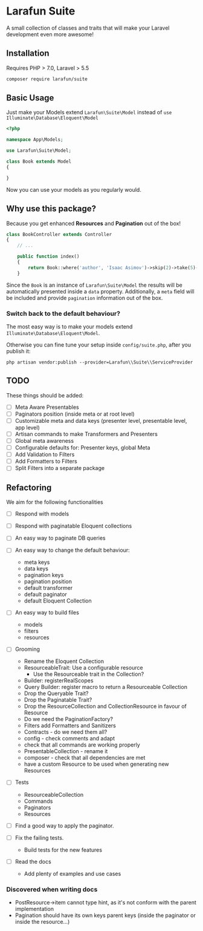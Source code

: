 # Larafun Suite
A small collection of classes and traits that will make your Laravel development even more awesome!

## Installation

Requires PHP > 7.0, Laravel > 5.5

```bash
composer require larafun/suite
```

## Basic Usage

Just make your Models extend `Larafun\Suite\Model` instead of `use Illuminate\Database\Eloquent\Model`

```php
<?php

namespace App\Models;

use Larafun\Suite\Model;

class Book extends Model
{

}
```

Now you can use your models as you regularly would.

## Why use this package?

Because you get enhanced **Resources** and **Pagination** out of the box!

```php
class BookController extends Controller
{
    // ...

    public function index()
    {
        return Book::where('author', 'Isaac Asimov')->skip(2)->take(5)->get();
    }

```

Since the `Book` is an instance of `Larafun\Suite\Model` the results will be
automatically presented inside a `data` property. Additionally, a `meta` field
will be included and provide `pagination` information out of the box.

### Switch back to the default behaviour?

The most easy way is to make your models extend `Illuminate\Database\Eloquent\Model`.

Otherwise you can fine tune your setup inside `config/suite.php`, after you publish it:

`php artisan vendor:publish --provider=Larafun\\Suite\\ServiceProvider`

## TODO

These things should be added:

- [ ] Meta Aware Presentables
- [ ] Paginators position (inside meta or at root level)
- [ ] Customizable meta and data keys (presenter level, presentable level, app level)
- [ ] Artisan commands to make Transformers and Presenters
- [ ] Global meta awareness
- [ ] Configurable defaults for: Presenter keys, global Meta
- [ ] Add Validation to Filters
- [ ] Add Formatters to Filters
- [ ] Split Filters into a separate package

## Refactoring

We aim for the following functionalities

 - [ ] Respond with models
 - [ ] Respond with paginatable Eloquent collections
 - [ ] An easy way to paginate DB queries
 - [ ] An easy way to change the default behaviour:
    - meta keys
    - data keys
    - pagination keys
    - pagination position
    - default transformer
    - default paginator
    - default Eloquent Collection
 - [ ] An easy way to build files
    - models
    - filters
    - resources
- [ ] Grooming
    - Rename the Eloquent Collection
    - ResourceableTrait: Use a configurable resource
      - Use the Resourceable trait in the Collection?
    - Builder: registerRealScopes
    - Query Builder: register macro to return a Resourceable Collection
    - Drop the Queryable Trait?
    - Drop the Paginatable Trait?
    - Drop the ResourceCollection and CollectionResource in favour of Resource
    - Do we need the PaginationFactory?
    - Filters add Formatters and Sanitizers
    - Contracts - do we need them all?
    - config - check comments and adapt
    - check that all commands are working properly
    - PresentableCollection - rename it
    - composer - check that all dependencies are met
    - have a custom Resource to be used when generating new Resources

- [ ] Tests
    - ResourceableCollection
    - Commands
    - Paginators
    - Resources

- [ ] Find a good way to apply the paginator.
- [ ] Fix the failing tests.
    - Build tests for the new features

- [ ] Read the docs
    - Add plenty of examples and use cases


### Discovered when writing docs
 - PostResource->item cannot type hint, as it's not conform with the parent implementation
 - Pagination should have its own keys parent keys (inside the paginator or inside the resource...)
 

